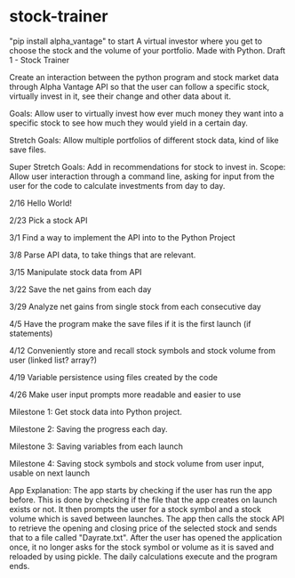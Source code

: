 # stock-trainer
"pip install alpha_vantage" to start
A virtual investor where you get to choose the stock and the volume of your portfolio. Made with Python.
Draft 1 - Stock Trainer

Create an interaction between the python program and stock market data through Alpha Vantage API so that the user can follow a specific stock, virtually invest in it, see their change and other data about it. 

Goals: Allow user to virtually invest how ever much money they want into a specific stock to see how much they would yield in a certain day. 

Stretch Goals: Allow multiple portfolios of different stock data, kind of like save files. 

Super Stretch Goals: Add in recommendations for stock to invest in. 
Scope: Allow user interaction through a command line, asking for input from the user for the code to calculate investments from day to day. 


2/16 Hello World!

2/23 Pick a stock API

3/1 Find a way to implement the API into to the Python Project

3/8 Parse API data, to take things that are relevant. 

3/15 Manipulate stock data from API 

3/22 Save the net gains from each day 

3/29 Analyze net gains from single stock from each consecutive day 

4/5 Have the program make the save files if it is the first launch (if statements)

4/12 Conveniently store and recall stock symbols and stock volume from user (linked list? array?)

4/19 Variable persistence using files created by the code

4/26 Make user input prompts more readable and easier to use 


Milestone 1: Get stock data into Python project. 

Milestone 2: Saving the progress each day.

Milestone 3: Saving variables from each launch

Milestone 4: Saving stock symbols and stock volume from user input, usable on next launch

App Explanation: The app starts by checking if the user has run the app before. This is done by checking if the file that the app creates on launch exists or not. It then prompts the user for a stock symbol and a stock volume which is saved between launches. The app then calls the stock API to retrieve the opening and closing price of the selected stock and sends that to a file called "Dayrate.txt". After the user has opened the application once, it no longer asks for the stock symbol or volume as it is saved and reloaded by using pickle. The daily calculations execute and the program ends. 
